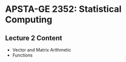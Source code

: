 # APSTA-GE 2352: Statistical Computing

## Lecture 2 Content

- Vector and Matrix Arithmetic
- Functions
